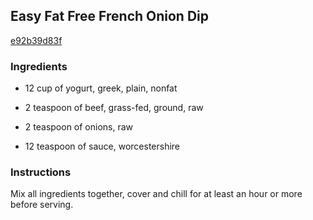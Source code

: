## Easy Fat Free French Onion Dip

[e92b39d83f](http://www.food.com/recipe/easy-fat-free-french-onion-dip-466155)

### Ingredients

 - 12 cup of yogurt, greek, plain, nonfat

 - 2 teaspoon of beef, grass-fed, ground, raw

 - 2 teaspoon of onions, raw

 - 12 teaspoon of sauce, worcestershire

### Instructions

Mix all ingredients together, cover and chill for at least an hour or more before serving.